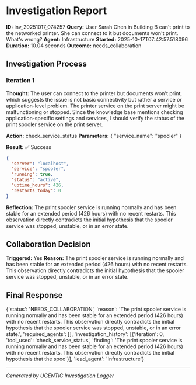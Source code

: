 # Investigation Report

**ID:** inv_20251017_074257
**Query:** User Sarah Chen in Building B can't print to the networked printer. She can connect to it but documents won't print. What's wrong?
**Agent:** Infrastructure
**Started:** 2025-10-17T07:42:57.518096
**Duration:** 10.04 seconds
**Outcome:** needs_collaboration

## Investigation Process

### Iteration 1

**Thought:** The user can connect to the printer but documents won't print, which suggests the issue is not basic connectivity but rather a service or application-level problem. The printer service on the print server might be malfunctioning or stopped. Since the knowledge base mentions checking application-specific settings and services, I should verify the status of the print spooler service on the print server.

**Action:** check_service_status
**Parameters:** {
  "service_name": "spooler"
}

**Result:** ✅ Success
```json
{
  "server": "localhost",
  "service": "spooler",
  "running": true,
  "status": "active",
  "uptime_hours": 426,
  "restarts_today": 0
}
```

**Reflection:** The print spooler service is running normally and has been stable for an extended period (426 hours) with no recent restarts. This observation directly contradicts the initial hypothesis that the spooler service was stopped, unstable, or in an error state.

## Collaboration Decision

**Triggered:** Yes
**Reason:** The print spooler service is running normally and has been stable for an extended period (426 hours) with no recent restarts. This observation directly contradicts the initial hypothesis that the spooler service was stopped, unstable, or in an error state.

## Final Response

{'status': 'NEEDS_COLLABORATION', 'reason': 'The print spooler service is running normally and has been stable for an extended period (426 hours) with no recent restarts. This observation directly contradicts the initial hypothesis that the spooler service was stopped, unstable, or in an error state.', 'required_agents': [], 'investigation_history': [{'iteration': 0, 'tool_used': 'check_service_status', 'finding': 'The print spooler service is running normally and has been stable for an extended period (426 hours) with no recent restarts. This observation directly contradicts the initial hypothesis that the spoo'}], 'lead_agent': 'Infrastructure'}

---
*Generated by UGENTIC Investigation Logger*
